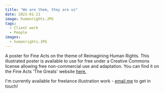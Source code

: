 ```yaml
---
title: "We are them, they are us"
date: 2021-01-21
image: humanrights.JPG
tags:
  - Client work
  - People
images:
  - humanrights.JPG
---
```


A poster for Fine Acts on the theme of Reimagining Human Rights. This illustrated poster is available to use for free under a Creative Commons license allowing free non-commercial use and adaptation. You can find it on the Fine Acts 'The Greats' website [here.](https://thegreats.co/artworks/we-are-them-they-are-us)

I'm currently available for freelance illustration work - [email me](mailto:vicky.hughes@hotmail.com) to get in touch!